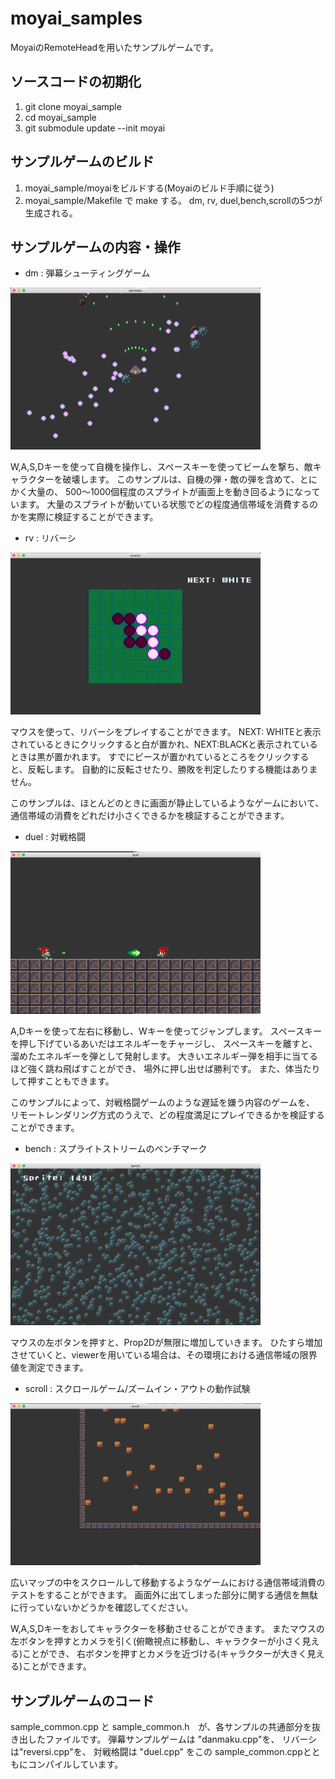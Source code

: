 # moyai_samples

MoyaiのRemoteHeadを用いたサンプルゲームです。

## ソースコードの初期化

1. git clone moyai_sample
2. cd moyai_sample
3. git submodule update --init moyai

## サンプルゲームのビルド

1. moyai_sample/moyaiをビルドする(Moyaiのビルド手順に従う)
2. moyai_sample/Makefile で make する。  dm, rv, duel,bench,scrollの5つが生成される。


## サンプルゲームの内容・操作

- dm : 弾幕シューティングゲーム

<img src="images/doc/danmaku_ss.png" width=400>

W,A,S,Dキーを使って自機を操作し、スペースキーを使ってビームを撃ち、敵キャラクターを破壊します。
このサンプルは、自機の弾・敵の弾を含めて、とにかく大量の、
500〜1000個程度のスプライトが画面上を動き回るようになっています。
大量のスプライトが動いている状態でどの程度通信帯域を消費するのかを実際に検証することができます。

- rv : リバーシ

<img src="images/doc/reversi_ss.png" width=400>

マウスを使って、リバーシをプレイすることができます。
NEXT: WHITEと表示されているときにクリックすると白が置かれ、NEXT:BLACKと表示されているときは黒が置かれます。
すでにピースが置かれているところをクリックすると、反転します。
自動的に反転させたり、勝敗を判定したりする機能はありません。

このサンプルは、ほとんどのときに画面が静止しているようなゲームにおいて、
通信帯域の消費をどれだけ小さくできるかを検証することができます。


- duel : 対戦格闘

<img src="images/doc/duel_ss.png" width=400>

A,Dキーを使って左右に移動し、Wキーを使ってジャンプします。
スペースキーを押し下げているあいだはエネルギーをチャージし、
スペースキーを離すと、溜めたエネルギーを弾として発射します。
大きいエネルギー弾を相手に当てるほど強く跳ね飛ばすことができ、
場外に押し出せば勝利です。
また、体当たりして押すこともできます。

このサンプルによって、対戦格闘ゲームのような遅延を嫌う内容のゲームを、
リモートレンダリング方式のうえで、どの程度満足にプレイできるかを検証することができます。

- bench : スプライトストリームのベンチマーク

<img src="images/doc/bench_ss.png" width=400>

マウスの左ボタンを押すと、Prop2Dが無限に増加していきます。
ひたすら増加させていくと、viewerを用いている場合は、その環境における通信帯域の限界値を測定できます。


- scroll : スクロールゲーム/ズームイン・アウトの動作試験

<img src="images/doc/scroll_ss.png" width=400>

広いマップの中をスクロールして移動するようなゲームにおける通信帯域消費のテストをすることができます。
画面外に出てしまった部分に関する通信を無駄に行っていないかどうかを確認してください。

W,A,S,Dキーをおしてキャラクターを移動させることができます。
またマウスの左ボタンを押すとカメラを引く(俯瞰視点に移動し、キャラクターが小さく見える)ことができ、
右ボタンを押すとカメラを近づける(キャラクターが大きく見える)ことができます。



## サンプルゲームのコード

sample_common.cpp と sample_common.h　が、各サンプルの共通部分を抜き出したファイルです。
弾幕サンプルゲームは "danmaku.cpp"を、 リバーシは"reversi.cpp"を、
対戦格闘は "duel.cpp" をこの sample_common.cppとともにコンパイルしています。

